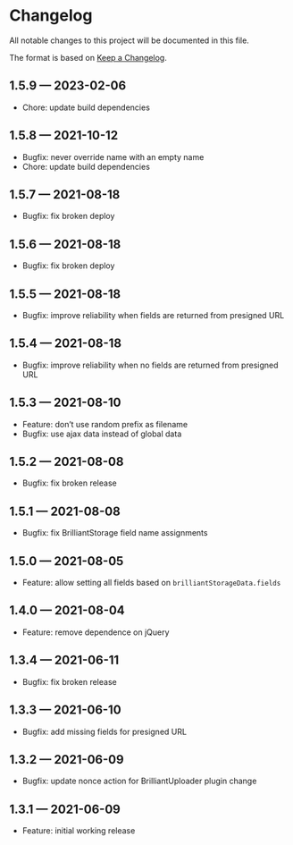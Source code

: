 # Changelog

All notable changes to this project will be documented in this file.

The format is based on [Keep a Changelog](https://keepachangelog.com/en/1.0.0/).

## 1.5.9 — 2023-02-06

- Chore: update build dependencies

## 1.5.8 — 2021-10-12

- Bugfix: never override name with an empty name
- Chore: update build dependencies

## 1.5.7 — 2021-08-18

- Bugfix: fix broken deploy

## 1.5.6 — 2021-08-18

- Bugfix: fix broken deploy

## 1.5.5 — 2021-08-18

- Bugfix: improve reliability when fields are returned from presigned URL

## 1.5.4 — 2021-08-18

- Bugfix: improve reliability when no fields are returned from presigned URL

## 1.5.3 — 2021-08-10

- Feature: don’t use random prefix as filename
- Bugfix: use ajax data instead of global data

## 1.5.2 — 2021-08-08

- Bugfix: fix broken release

## 1.5.1 — 2021-08-08

- Bugfix: fix BrilliantStorage field name assignments

## 1.5.0 — 2021-08-05

- Feature: allow setting all fields based on `brilliantStorageData.fields`

## 1.4.0 — 2021-08-04

- Feature: remove dependence on jQuery

## 1.3.4 — 2021-06-11

- Bugfix: fix broken release

## 1.3.3 — 2021-06-10

- Bugfix: add missing fields for presigned URL

## 1.3.2 — 2021-06-09

- Bugfix: update nonce action for BrilliantUploader plugin change

## 1.3.1 — 2021-06-09

- Feature: initial working release
